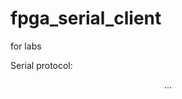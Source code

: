 # fpga_serial_client
for labs

Serial protocol:

<Header byte (0xAB)> <Length byte (whole packet len)> <Command code byte> <Data bytes (if present)> ... <Footer byte (0xEF)>
